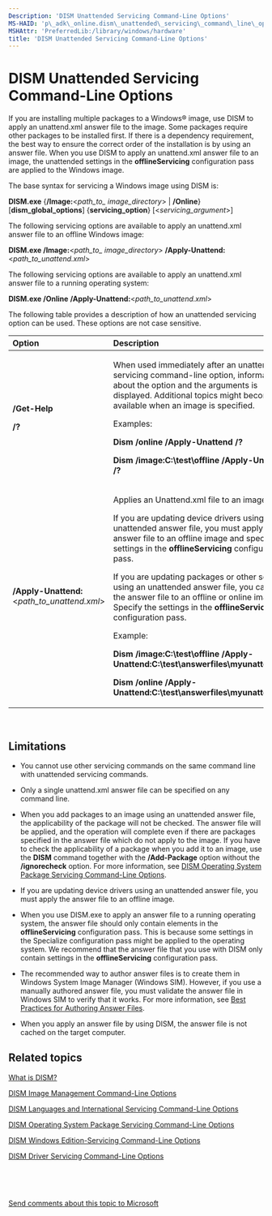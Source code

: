 ```yaml
---
Description: 'DISM Unattended Servicing Command-Line Options'
MS-HAID: 'p\_adk\_online.dism\_unattended\_servicing\_command\_line\_options'
MSHAttr: 'PreferredLib:/library/windows/hardware'
title: 'DISM Unattended Servicing Command-Line Options'
---
```


# DISM Unattended Servicing Command-Line Options


If you are installing multiple packages to a Windows® image, use DISM to apply an unattend.xml answer file to the image. Some packages require other packages to be installed first. If there is a dependency requirement, the best way to ensure the correct order of the installation is by using an answer file. When you use DISM to apply an unattend.xml answer file to an image, the unattended settings in the **offlineServicing** configuration pass are applied to the Windows image.

The base syntax for servicing a Windows image using DISM is:

**DISM.exe** {**/Image:**&lt;*path\_to\_ image\_directory*&gt; | **/Online**} \[**dism\_global\_options**\] {**servicing\_option**} \[&lt;*servicing\_argument*&gt;\]

The following servicing options are available to apply an unattend.xml answer file to an offline Windows image:

**DISM.exe /Image:**&lt;*path\_to\_ image\_directory*&gt; **/Apply-Unattend:**&lt;*path\_to\_unattend.xml*&gt;

The following servicing options are available to apply an unattend.xml answer file to a running operating system:

**DISM.exe /Online** **/Apply-Unattend:**&lt;*path\_to\_unattend.xml*&gt;

The following table provides a description of how an unattended servicing option can be used. These options are not case sensitive.

<table>
<colgroup>
<col width="50%" />
<col width="50%" />
</colgroup>
<thead>
<tr class="header">
<th align="left">Option</th>
<th align="left">Description</th>
</tr>
</thead>
<tbody>
<tr class="odd">
<td align="left"><p><strong>/Get-Help</strong></p>
<p><strong>/?</strong></p></td>
<td align="left"><p>When used immediately after an unattended servicing command-line option, information about the option and the arguments is displayed. Additional topics might become available when an image is specified.</p>
<p>Examples:</p>
<p><strong>Dism /online /Apply-Unattend /?</strong></p>
<p><strong>Dism /image:C:\test\offline /Apply-Unattend /?</strong></p></td>
</tr>
<tr class="even">
<td align="left"><p><strong>/Apply-Unattend:</strong>&lt;<em>path_to_unattend.xml</em>&gt;</p></td>
<td align="left"><p>Applies an Unattend.xml file to an image.</p>
<p>If you are updating device drivers using an unattended answer file, you must apply the answer file to an offline image and specify the settings in the <strong>offlineServicing</strong> configuration pass.</p>
<p>If you are updating packages or other settings using an unattended answer file, you can apply the answer file to an offline or online image. Specify the settings in the <strong>offlineServicing</strong> configuration pass.</p>
<p>Example:</p>
<p><strong>Dism /image:C:\test\offline /Apply-Unattend:C:\test\answerfiles\myunattend.xml</strong></p>
<p><strong>Dism /online /Apply-Unattend:C:\test\answerfiles\myunattend.xml</strong></p></td>
</tr>
</tbody>
</table>

 

## <span id="Limitations"></span><span id="limitations"></span><span id="LIMITATIONS"></span>Limitations


-   You cannot use other servicing commands on the same command line with unattended servicing commands.

-   Only a single unattend.xml answer file can be specified on any command line.

-   When you add packages to an image using an unattended answer file, the applicability of the package will not be checked. The answer file will be applied, and the operation will complete even if there are packages specified in the answer file which do not apply to the image. If you have to check the applicability of a package when you add it to an image, use the **DISM** command together with the **/Add-Package** option without the **/ignorecheck** option. For more information, see [DISM Operating System Package Servicing Command-Line Options](dism-operating-system-package-servicing-command-line-options.md).

-   If you are updating device drivers using an unattended answer file, you must apply the answer file to an offline image.

-   When you use DISM.exe to apply an answer file to a running operating system, the answer file should only contain elements in the **offlineServicing** configuration pass. This is because some settings in the Specialize configuration pass might be applied to the operating system. We recommend that the answer file that you use with DISM only contain settings in the **offlineServicing** configuration pass.

-   The recommended way to author answer files is to create them in Windows System Image Manager (Windows SIM). However, if you use a manually authored answer file, you must validate the answer file in Windows SIM to verify that it works. For more information, see [Best Practices for Authoring Answer Files](p_wsim.best_practices_for_authoring_answer_files_win8).

-   When you apply an answer file by using DISM, the answer file is not cached on the target computer.

## <span id="related_topics"></span>Related topics


[What is DISM?](what-is-dism.md)

[DISM Image Management Command-Line Options](dism-image-management-command-line-options-s14.md)

[DISM Languages and International Servicing Command-Line Options](dism-languages-and-international-servicing-command-line-options.md)

[DISM Operating System Package Servicing Command-Line Options](dism-operating-system-package-servicing-command-line-options.md)

[DISM Windows Edition-Servicing Command-Line Options](dism-windows-edition-servicing-command-line-options.md)

[DISM Driver Servicing Command-Line Options](dism-driver-servicing-command-line-options-s14.md)

 

 

[Send comments about this topic to Microsoft](mailto:wsddocfb@microsoft.com?subject=Documentation%20feedback%20%5Bp_adk_online\p_adk_online%5D:%20DISM%20Unattended%20Servicing%20Command-Line%20Options%20%20RELEASE:%20%284/11/2016%29&body=%0A%0APRIVACY%20STATEMENT%0A%0AWe%20use%20your%20feedback%20to%20improve%20the%20documentation.%20We%20don't%20use%20your%20email%20address%20for%20any%20other%20purpose,%20and%20we'll%20remove%20your%20email%20address%20from%20our%20system%20after%20the%20issue%20that%20you're%20reporting%20is%20fixed.%20While%20we're%20working%20to%20fix%20this%20issue,%20we%20might%20send%20you%20an%20email%20message%20to%20ask%20for%20more%20info.%20Later,%20we%20might%20also%20send%20you%20an%20email%20message%20to%20let%20you%20know%20that%20we've%20addressed%20your%20feedback.%0A%0AFor%20more%20info%20about%20Microsoft's%20privacy%20policy,%20see%20http://privacy.microsoft.com/default.aspx. "Send comments about this topic to Microsoft")




